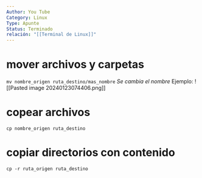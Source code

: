 ```yaml
---
Author: You Tube
Category: Linux
Type: Apunte
Status: Terminado
relación: "[[Terminal de Linux]]"
---
```

# mover archivos y carpetas
`mv nombre_origen ruta_destino/mas_nombre`
_Se cambia el nombre_
Ejemplo: ![[Pasted image 20240123074406.png]]
# copear archivos
`cp nombre_origen ruta_destino`
# copiar directorios con contenido
`cp -r ruta_origen ruta_destino` 